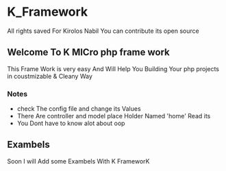# K_Framework
All rights saved For Kirolos Nabil
You can contribute its open source
## Welcome To K MICro php frame work

This Frame Work is very easy And Will Help You Building Your php projects in coustmizable & Cleany Way
### Notes
- check The config file and change its Values
- There Are controller and model place Holder Named 'home' Read its
- You Dont have to know alot about oop
## Exambels

Soon I will Add some Exambels With K FrameworK

